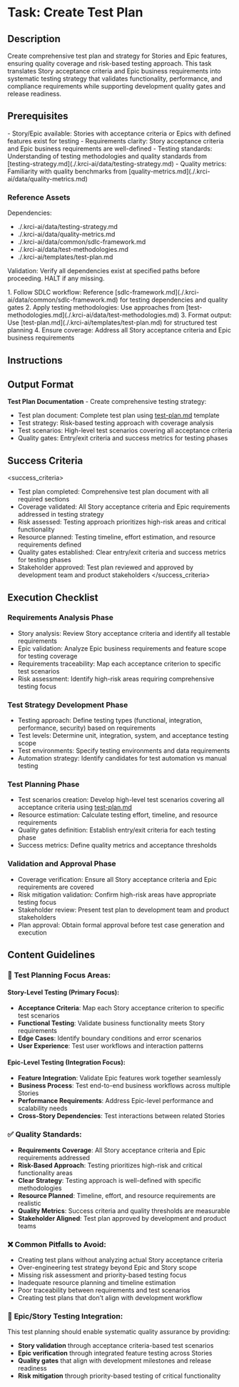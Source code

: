 # Task: Create Test Plan

## Description

Create comprehensive test plan and strategy for Stories and Epic features, ensuring quality coverage and risk-based testing approach. This task translates Story acceptance criteria and Epic business requirements into systematic testing strategy that validates functionality, performance, and compliance requirements while supporting development quality gates and release readiness.

## Prerequisites

<prerequisites>
- Story/Epic available: Stories with acceptance criteria or Epics with defined features exist for testing
- Requirements clarity: Story acceptance criteria and Epic business requirements are well-defined
- Testing standards: Understanding of testing methodologies and quality standards from [testing-strategy.md](./.krci-ai/data/testing-strategy.md)
- Quality metrics: Familiarity with quality benchmarks from [quality-metrics.md](./.krci-ai/data/quality-metrics.md)
</prerequisites>

### Reference Assets

Dependencies:

- ./.krci-ai/data/testing-strategy.md
- ./.krci-ai/data/quality-metrics.md
- ./.krci-ai/data/common/sdlc-framework.md
- ./.krci-ai/data/test-methodologies.md
- ./.krci-ai/templates/test-plan.md

Validation: Verify all dependencies exist at specified paths before proceeding. HALT if any missing.

<instructions>
1. Follow SDLC workflow: Reference [sdlc-framework.md](./.krci-ai/data/common/sdlc-framework.md) for testing dependencies and quality gates
2. Apply testing methodologies: Use approaches from [test-methodologies.md](./.krci-ai/data/test-methodologies.md)
3. Format output: Use [test-plan.md](./.krci-ai/templates/test-plan.md) for structured test planning
4. Ensure coverage: Address all Story acceptance criteria and Epic business requirements
</instructions>

## Instructions

## Output Format

**Test Plan Documentation** - Create comprehensive testing strategy:

- Test plan document: Complete test plan using [test-plan.md](./.krci-ai/templates/test-plan.md) template
- Test strategy: Risk-based testing approach with coverage analysis
- Test scenarios: High-level test scenarios covering all acceptance criteria
- Quality gates: Entry/exit criteria and success metrics for testing phases

## Success Criteria

<success_criteria>
- Test plan completed: Comprehensive test plan document with all required sections
- Coverage validated: All Story acceptance criteria and Epic requirements addressed in testing strategy
- Risk assessed: Testing approach prioritizes high-risk areas and critical functionality
- Resource planned: Testing timeline, effort estimation, and resource requirements defined
- Quality gates established: Clear entry/exit criteria and success metrics for testing phases
- Stakeholder approved: Test plan reviewed and approved by development team and product stakeholders
</success_criteria>

## Execution Checklist

### Requirements Analysis Phase

- Story analysis: Review Story acceptance criteria and identify all testable requirements
- Epic validation: Analyze Epic business requirements and feature scope for testing coverage
- Requirements traceability: Map each acceptance criterion to specific test scenarios
- Risk assessment: Identify high-risk areas requiring comprehensive testing focus

### Test Strategy Development Phase

- Testing approach: Define testing types (functional, integration, performance, security) based on requirements
- Test levels: Determine unit, integration, system, and acceptance testing scope
- Test environments: Specify testing environments and data requirements
- Automation strategy: Identify candidates for test automation vs manual testing

### Test Planning Phase

- Test scenarios creation: Develop high-level test scenarios covering all acceptance criteria using [test-plan.md](./.krci-ai/templates/test-plan.md)
- Resource estimation: Calculate testing effort, timeline, and resource requirements
- Quality gates definition: Establish entry/exit criteria for each testing phase
- Success metrics: Define quality metrics and acceptance thresholds

### Validation and Approval Phase

- Coverage verification: Ensure all Story acceptance criteria and Epic requirements are covered
- Risk mitigation validation: Confirm high-risk areas have appropriate testing focus
- Stakeholder review: Present test plan to development team and product stakeholders
- Plan approval: Obtain formal approval before test case generation and execution

## Content Guidelines

### 🎯 **Test Planning Focus Areas:**

#### **Story-Level Testing (Primary Focus):**

- **Acceptance Criteria**: Map each Story acceptance criterion to specific test scenarios
- **Functional Testing**: Validate business functionality meets Story requirements
- **Edge Cases**: Identify boundary conditions and error scenarios
- **User Experience**: Test user workflows and interaction patterns

#### **Epic-Level Testing (Integration Focus):**

- **Feature Integration**: Validate Epic features work together seamlessly
- **Business Process**: Test end-to-end business workflows across multiple Stories
- **Performance Requirements**: Address Epic-level performance and scalability needs
- **Cross-Story Dependencies**: Test interactions between related Stories

### ✅ **Quality Standards:**

- **Requirements Coverage**: All Story acceptance criteria and Epic requirements addressed
- **Risk-Based Approach**: Testing prioritizes high-risk and critical functionality areas
- **Clear Strategy**: Testing approach is well-defined with specific methodologies
- **Resource Planned**: Timeline, effort, and resource requirements are realistic
- **Quality Metrics**: Success criteria and quality thresholds are measurable
- **Stakeholder Aligned**: Test plan approved by development and product teams

### ❌ **Common Pitfalls to Avoid:**

- Creating test plans without analyzing actual Story acceptance criteria
- Over-engineering test strategy beyond Epic and Story scope
- Missing risk assessment and priority-based testing focus
- Inadequate resource planning and timeline estimation
- Poor traceability between requirements and test scenarios
- Creating test plans that don't align with development workflow

### 🎯 **Epic/Story Testing Integration:**

This test planning should enable systematic quality assurance by providing:

- **Story validation** through acceptance criteria-based test scenarios
- **Epic verification** through integrated feature testing across Stories
- **Quality gates** that align with development milestones and release readiness
- **Risk mitigation** through priority-based testing of critical functionality
